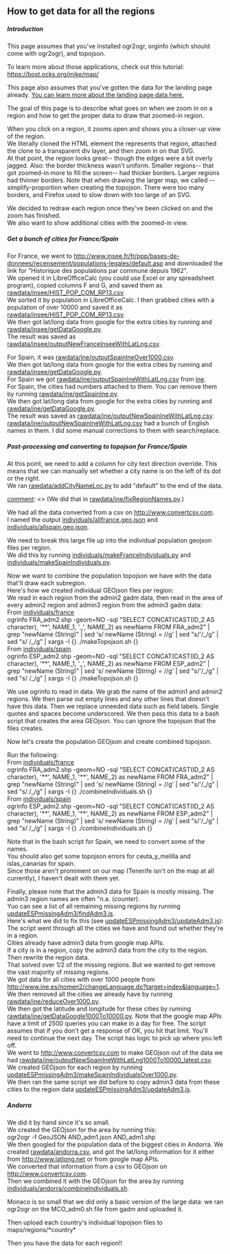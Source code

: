How to get data for all the regions
------
##### Introduction  
This page assumes that you've installed ogr2ogr, orginfo (which should come with ogr2ogr), and topojson.

To learn more about those applications, check out this tutorial:  
https://bost.ocks.org/mike/map/

This page also assumes that you've gotten the data for the landing page already. [You can learn more about the landing page data here.](landing.md)

The goal of this page is to describe what goes on when we zoom in on a region and how to get the proper data to draw that zoomed-in region.  

When you click on a region, it zooms open and shows you a closer-up view of the region.  
We literally cloned the HTML element the represents that region, attached the clone to a transparent div layer, and then zoom in on that SVG.  
At that point, the region looks great-- though the edges were a bit overly jagged. Also: the border thickness wasn't uniform. Smaller regions-- that got zoomed-in more to fill the screen-- had thicker borders. Larger regions had thinner borders.
Note that when drawing the larger map, we called --simplify-proportion when creating the topojson. There were too many borders, and Firefox used to slow down with too large of an SVG.  

We decided to redraw each region once they've been clicked on and the zoom has finished.  
We also want to show additional cities with the zoomed-in view.


##### Get a bunch of cities for France/Spain  
For France, we went to http://www.insee.fr/fr/ppp/bases-de-donnees/recensement/populations-legales/default.asp and downloaded the link for "Historique des populations par commune depuis 1962".  
We opened it in LibreOfficeCalc (you could use Excel or any spreadsheet program), copied columns F and G, and saved them as [rawdata/insee/HIST_POP_COM_RP13.csv](rawdata/insee/HIST_POP_COM_RP13.csv).  
We sorted it by population in LibreOfficeCalc.  I then grabbed cities with a population of over 10000 and saved it as [rawdata/insee/HIST_POP_COM_RP13.csv](rawdata/insee/HIST_POP_COM_RP13.csv).  
We then got lat/long data from google for the extra cities by running and [rawdata/insee/getDataGoogle.py](rawdata/insee/getDataGoogle.py).  
The result was saved as [rawdata/insee/outputNewFranceInseeWithLatLng.csv](rawdata/insee/outputNewFranceInseeWithLatLng.csv).  

For Spain, it was [rawdata/ine/outputSpainIneOver1000.csv](rawdata/ine/outputSpainIneOver1000.csv).  
We then got lat/long data from google for the extra cities by running and [rawdata/insee/getDataGoogle.py](rawdata/insee/getDataGoogle.py).  
For Spain we got [rawdata/ine/outputSpainIneWithLatLng.csv](rawdata/ine/outputSpainIneWithLatLng.csv) from [ine](http://ine.es/).  
For Spain, the cities had numbers attached to them. You can remove them by running [rawdata/ine/getSpainIne.py](rawdata/ine/getSpainIne.py).  
We then got lat/long data from google for the extra cities by running and [rawdata/ine/getDataGoogle.py](rawdata/ine/getDataGoogle.py).  
The result was saved as [rawdata/ine/outputNewSpainIneWithLatLng.csv](rawdata/ine/outputNewSpainIneWithLatLng.csv).  
[rawdata/ine/outputNewSpainIneWithLatLng.csv](rawdata/ine/outputNewSpainIneWithLatLng.csv) had a bunch of English names in them. I did some manual corrections to them with search/replace.

##### Post-processing and converting to topojson for France/Spain  
At this point, we need to add a column for city text direction override. This means that we can manually set whether a city name is on the left of its dot or the right.  
We ran [rawdata/addCityNameLoc.py](rawdata/addCityNameLoc.py) to add "default" to the end of the data.

[comment]: <> (Note that for Spain, we needed to convert some of the region names from English/non local-language names to the local-language name for the region.)
[comment]: <> (We did that in [rawdata/ine/fixRegionNames.py](rawdata/ine/fixRegionNames.py).)

We had all the data converted from a csv on http://www.convertcsv.com.  
I named the output [individuals/allfrance.geo.json](individuals/allfrance.geo.json) and [individuals/allspain.geo.json](individuals/allspain.geo.json).  

We need to break this large file up into the individual population geojson files per region.  
We did this by running [individuals/makeFranceIndividuals.py](individuals/makeFranceIndividuals.py) and [individuals/makeSpainIndividuals.py](individuals/makeSpainIndividuals.py).  

Now we want to combine the population topojson we have with the data that'll draw each subregion.  
Here's how we created individual GEOjson files per region:  
We read in each region from the admin2 gadm data, then read in the area of every admin2 region and admin3 region from the admin3 gadm data:  
From [individuals/france](individuals/france)  
ogrinfo FRA_adm2.shp -geom=NO -sql "SELECT CONCAT(CAST(ID_2 AS character), '\*\*', NAME_1, '\_', NAME_2) as newName FROM  FRA_adm2" | grep "newName (String)" | sed 's/  newName (String) = //g' | sed "s/'/\_/g" | sed "s/ /\_/g" | xargs -I {} ./makeTopojson.sh {}  
From [individuals/spain](individuals/spain)  
ogrinfo ESP_adm2.shp -geom=NO -sql "SELECT CONCAT(CAST(ID_2 AS character), '\*\*', NAME_1, '\_', NAME_2) as newName FROM  ESP_adm2" | grep "newName (String)" | sed 's/  newName (String) = //g' | sed "s/'/\_/g" | sed "s/ /\_/g" | xargs -I {} ./makeTopojson.sh {}  

We use ogrinfo to read in data. We grab the name of the admin1 and admin2 regions. We then parse out empty lines and any other lines that doesn't have this data. 
Then we replace unneeded data such as field labels. Single quotes and spaces become underscored. We then pass this data to a bash script that creates the area GEOjson. You can ignore the topojson that the files creates.  

Now let's create the population GEOjson and create combined topojson.

Run the following:  
From [individuals/france](individuals/france)  
ogrinfo FRA_adm2.shp -geom=NO -sql "SELECT CONCAT(CAST(ID_2 AS character), '\*\*', NAME_1, '\*\*', NAME_2) as newName FROM  FRA_adm2" | grep "newName (String)" | sed 's/  newName (String) = //g' | sed "s/'/\_/g" | sed "s/ /\_/g" | xargs -I {} ./combineIndividuals.sh {}  
From [individuals/spain](individuals/spain)  
ogrinfo ESP_adm2.shp -geom=NO -sql "SELECT CONCAT(CAST(ID_2 AS character), '\*\*', NAME_1, '\*\*', NAME_2) as newName FROM  ESP_adm2" | grep "newName (String)" | sed 's/  newName (String) = //g' | sed "s/'/\_/g" | sed "s/ /\_/g" | xargs -I {} ./combineIndividuals.sh {}  

Note that in the bash script for Spain, we need to convert some of the names.  
You should also get some topojson errors for ceuta_y_melilla and islas_canarias for spain.  
Since those aren't promiment on our map (Tenerife isn't on the map at all currently), I haven't dealt with them yet.

Finally, please note that the admin3 data for Spain is mostly missing. The admin3 region names are often "n.a. (*counter*).  
Yuo can see  a list of all remaining missing regions by running [updateESPmissingAdm3/findAdm3.js](updateESPmissingAdm3/findAdm3.js).  
Here's what we did to fix this (see [updateESPmissingAdm3/updateAdm3.js](updateESPmissingAdm3/updateAdm3.js)):  
The script went through all the cities we have and found out whether they're in a region.  
Cities already have admin3 data from google map APIs.  
If a city is in a region, copy the admin3 data from the city to the region.  
Then rewrite the region data.  
That solved over 1/2 of the missing regions. But we wanted to get remove the vast majority of missing regions.  
We got data for all cities with over 1000 people from http://www.ine.es/nomen2/changeLanguage.do?target=index&language=1.  
We then removed all the cities we already have by running [rawdata/ine/reduceOver1000.py](rawdata/ine/reduceOver1000.py).  
We then got the latitude and longitude for these cities by running [rawdata/ine/getDataGoogle1000To10000.py](rawdata/ine/getDataGoogle1000To10000.py). Note that the google map APIs have a limit of 2500 queries you can make in a day for free. The script assumes that if you don't get a response of OK, you hit that limit. You'll need to continue the next day. The script has logic to pick up where you left off.  
We went to http://www.convertcsv.com to make GEOjson out of the data we had [rawdata/ine/outputNewSpainIneWithLatLng1000To10000_latest.csv](rawdata/ine/outputNewSpainIneWithLatLng1000To10000_latest.csv).  
We created GEOjson for each region by running [updateESPmissingAdm3/makeSpainIndividualsOver1000.py](updateESPmissingAdm3/makeSpainIndividualsOver1000.py).  
We then ran the same script we did before to copy admin3 data from these cities to the region data [updateESPmissingAdm3/updateAdm3.js](updateESPmissingAdm3/updateAdm3.js).  

##### Andorra  
We did it by hand since it's so small.  
We created the GEOjson for the area by running this:  
ogr2ogr   -f GeoJSON   AND_adm1.json  AND_adm1.shp  
We then googled for the population data of the biggest cities in Andorra.  We created [rawdata/andorra.csv](rawdata/andorra.csv), and got the lat/long information for it either from http://www.latlong.net or from google map APIs.  
We converted that information from a csv to GEOjson on http://www.convertcsv.com.  
Then we combined it with the GEOjson for the area by running [individuals/andorra/combineIndividuals.sh](individuals/andorra/combineIndividuals.sh).

Monaco is so small that we did only a basic version of the large data: we ran ogr2ogr on the MCO_adm0.sh file from gadm and uploaded it.

Then upload each country's individual topojson files to maps/regions/\*country\*

Then you have the data for each region!!
